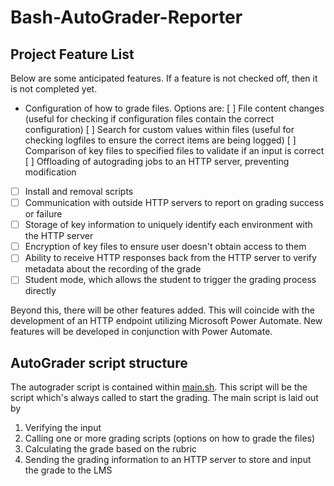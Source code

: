 # Bash-AutoGrader-Reporter

## Project Feature List
Below are some anticipated features. If a feature is not checked off, then it is not completed yet.

- Configuration of how to grade files. Options are:
[ ] File content changes (useful for checking if configuration files contain the correct configuration)
[ ] Search for custom values within files (useful for checking logfiles to ensure the correct items are being logged)
[ ] Comparison of key files to specified files to validate if an input is correct
[ ] Offloading of autograding jobs to an HTTP server, preventing modification
- [ ] Install and removal scripts
- [ ] Communication with outside HTTP servers to report on grading success or failure
- [ ] Storage of key information to uniquely identify each environment with the HTTP server
- [ ] Encryption of key files to ensure user doesn't obtain access to them
- [ ] Ability to receive HTTP responses back from the HTTP server to verify metadata about the recording of the grade
- [ ] Student mode, which allows the student to trigger the grading process directly

Beyond this, there will be other features added. This will coincide with the development of an HTTP endpoint utilizing Microsoft Power Automate. New features will be developed in conjunction with Power Automate.

## AutoGrader script structure
The autograder script is contained within [main.sh](./main.sh). This script will be the script which's always called to start the grading. The main script is laid out by 
1. Verifying the input
2. Calling one or more grading scripts (options on how to grade the files)
3. Calculating the grade based on the rubric
4. Sending the grading information to an HTTP server to store and input the grade to the LMS
